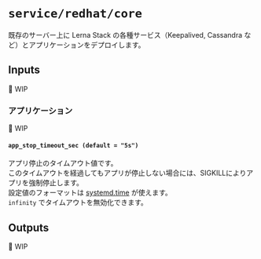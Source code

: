 # `service/redhat/core`

既存のサーバー上に Lerna Stack の各種サービス（Keepalived, Cassandra など）とアプリケーションをデプロイします。

## Inputs
🚧 WIP

### アプリケーション

🚧 WIP

#### `app_stop_timeout_sec (default = "5s")`

アプリ停止のタイムアウト値です。  
このタイムアウトを経過してもアプリが停止しない場合には、SIGKILLによりアプリを強制停止します。  
設定値のフォーマットは [systemd.time] が使えます。  
`infinity` でタイムアウトを無効化できます。


## Outputs

🚧 WIP


[systemd.time]: https://www.freedesktop.org/software/systemd/man/systemd.time.html
